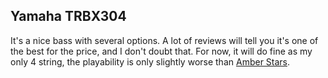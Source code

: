 ## Yamaha TRBX304

It's a nice bass with several options.
A lot of reviews will tell you it's one of the best for the price, and I don't doubt that.
For now, it will do fine as my only 4 string, the playability is only slightly worse than [Amber Stars](/gear/amber_stars).